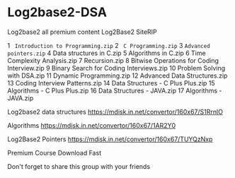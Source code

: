 # Log2base2-DSA
Log2base2 all premium content 
Log2Base2 SiteRIP

1 ` Introduction to Programming.zip`
2 ` C Programming.zip`
3 ` Advanced pointers.zip `
4 Data structures in C.zip
5 Algorithms in C.zip
6 Time Complexity Analysis.zip
7 Recursion.zip
8 Bitwise Operations for Coding Interview.zip
9 Binary Search for Coding Interviews.zip
10 Problem Solving with DSA.zip
11 Dynamic Programming.zip
12 Advanced Data Structures.zip
13 Coding Interview Patterns.zip
14 Data Structures - C Plus Plus.zip
15 Algorithms - C Plus Plus.zip
16 Data Structures - JAVA.zip
17 Algorithms - JAVA.zip



Log2base2 data structures
https://mdisk.in.net/convertor/160x67/S1RrnlO

Algorithms
https://mdisk.in.net/convertor/160x67/1AR2Y0

Log2Base2 Pointers
https://mdisk.in.net/convertor/160x67/TUYQzNxp


Premium Course Download Fast

Don't forget to share this group with your friends
